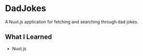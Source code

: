# DadJokes

A Nuxt.js application for fetching and searching through dad jokes.

## What I Learned

- Nuxt.js
